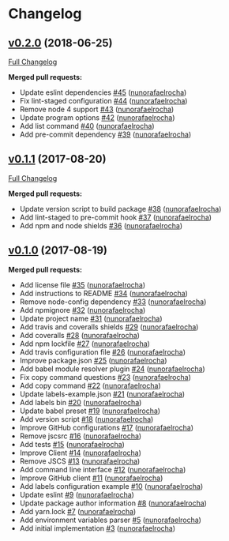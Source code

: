 # Changelog

## [v0.2.0](https://github.com/seegno/github-labels/tree/v0.2.0) (2018-06-25)
[Full Changelog](https://github.com/seegno/github-labels/compare/v0.1.1...v0.2.0)

**Merged pull requests:**

- Update eslint dependencies [\#45](https://github.com/seegno/github-labels/pull/45) ([nunorafaelrocha](https://github.com/nunorafaelrocha))
- Fix lint-staged configuration [\#44](https://github.com/seegno/github-labels/pull/44) ([nunorafaelrocha](https://github.com/nunorafaelrocha))
- Remove node 4 support [\#43](https://github.com/seegno/github-labels/pull/43) ([nunorafaelrocha](https://github.com/nunorafaelrocha))
- Update program options [\#42](https://github.com/seegno/github-labels/pull/42) ([nunorafaelrocha](https://github.com/nunorafaelrocha))
- Add list command [\#40](https://github.com/seegno/github-labels/pull/40) ([nunorafaelrocha](https://github.com/nunorafaelrocha))
- Add pre-commit dependency [\#39](https://github.com/seegno/github-labels/pull/39) ([nunorafaelrocha](https://github.com/nunorafaelrocha))

## [v0.1.1](https://github.com/seegno/github-labels/tree/v0.1.1) (2017-08-20)
[Full Changelog](https://github.com/seegno/github-labels/compare/v0.1.0...v0.1.1)

**Merged pull requests:**

- Update version script to build package [\#38](https://github.com/seegno/github-labels/pull/38) ([nunorafaelrocha](https://github.com/nunorafaelrocha))
- Add lint-staged to pre-commit hook [\#37](https://github.com/seegno/github-labels/pull/37) ([nunorafaelrocha](https://github.com/nunorafaelrocha))
- Add npm and node shields [\#36](https://github.com/seegno/github-labels/pull/36) ([nunorafaelrocha](https://github.com/nunorafaelrocha))

## [v0.1.0](https://github.com/seegno/github-labels/tree/v0.1.0) (2017-08-19)
**Merged pull requests:**

- Add license file [\#35](https://github.com/seegno/github-labels/pull/35) ([nunorafaelrocha](https://github.com/nunorafaelrocha))
- Add instructions to README [\#34](https://github.com/seegno/github-labels/pull/34) ([nunorafaelrocha](https://github.com/nunorafaelrocha))
- Remove node-config dependency [\#33](https://github.com/seegno/github-labels/pull/33) ([nunorafaelrocha](https://github.com/nunorafaelrocha))
- Add npmignore [\#32](https://github.com/seegno/github-labels/pull/32) ([nunorafaelrocha](https://github.com/nunorafaelrocha))
- Update project name [\#31](https://github.com/seegno/github-labels/pull/31) ([nunorafaelrocha](https://github.com/nunorafaelrocha))
- Add travis and coveralls shields [\#29](https://github.com/seegno/github-labels/pull/29) ([nunorafaelrocha](https://github.com/nunorafaelrocha))
- Add coveralls [\#28](https://github.com/seegno/github-labels/pull/28) ([nunorafaelrocha](https://github.com/nunorafaelrocha))
- Add npm lockfile [\#27](https://github.com/seegno/github-labels/pull/27) ([nunorafaelrocha](https://github.com/nunorafaelrocha))
- Add travis configuration file [\#26](https://github.com/seegno/github-labels/pull/26) ([nunorafaelrocha](https://github.com/nunorafaelrocha))
- Improve package.json [\#25](https://github.com/seegno/github-labels/pull/25) ([nunorafaelrocha](https://github.com/nunorafaelrocha))
- Add babel module resolver plugin [\#24](https://github.com/seegno/github-labels/pull/24) ([nunorafaelrocha](https://github.com/nunorafaelrocha))
- Fix copy command questions [\#23](https://github.com/seegno/github-labels/pull/23) ([nunorafaelrocha](https://github.com/nunorafaelrocha))
- Add copy command [\#22](https://github.com/seegno/github-labels/pull/22) ([nunorafaelrocha](https://github.com/nunorafaelrocha))
- Update labels-example.json [\#21](https://github.com/seegno/github-labels/pull/21) ([nunorafaelrocha](https://github.com/nunorafaelrocha))
- Add labels bin [\#20](https://github.com/seegno/github-labels/pull/20) ([nunorafaelrocha](https://github.com/nunorafaelrocha))
- Update babel preset [\#19](https://github.com/seegno/github-labels/pull/19) ([nunorafaelrocha](https://github.com/nunorafaelrocha))
- Add version script [\#18](https://github.com/seegno/github-labels/pull/18) ([nunorafaelrocha](https://github.com/nunorafaelrocha))
- Improve GitHub configurations [\#17](https://github.com/seegno/github-labels/pull/17) ([nunorafaelrocha](https://github.com/nunorafaelrocha))
- Remove jscsrc [\#16](https://github.com/seegno/github-labels/pull/16) ([nunorafaelrocha](https://github.com/nunorafaelrocha))
- Add tests [\#15](https://github.com/seegno/github-labels/pull/15) ([nunorafaelrocha](https://github.com/nunorafaelrocha))
- Improve Client [\#14](https://github.com/seegno/github-labels/pull/14) ([nunorafaelrocha](https://github.com/nunorafaelrocha))
- Remove JSCS [\#13](https://github.com/seegno/github-labels/pull/13) ([nunorafaelrocha](https://github.com/nunorafaelrocha))
- Add command line interface [\#12](https://github.com/seegno/github-labels/pull/12) ([nunorafaelrocha](https://github.com/nunorafaelrocha))
- Improve GitHub client [\#11](https://github.com/seegno/github-labels/pull/11) ([nunorafaelrocha](https://github.com/nunorafaelrocha))
- Add labels configuration example [\#10](https://github.com/seegno/github-labels/pull/10) ([nunorafaelrocha](https://github.com/nunorafaelrocha))
- Update eslint [\#9](https://github.com/seegno/github-labels/pull/9) ([nunorafaelrocha](https://github.com/nunorafaelrocha))
- Update package author information [\#8](https://github.com/seegno/github-labels/pull/8) ([nunorafaelrocha](https://github.com/nunorafaelrocha))
- Add yarn.lock [\#7](https://github.com/seegno/github-labels/pull/7) ([nunorafaelrocha](https://github.com/nunorafaelrocha))
- Add environment variables parser [\#5](https://github.com/seegno/github-labels/pull/5) ([nunorafaelrocha](https://github.com/nunorafaelrocha))
- Add initial implementation [\#3](https://github.com/seegno/github-labels/pull/3) ([nunorafaelrocha](https://github.com/nunorafaelrocha))

